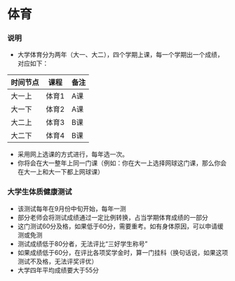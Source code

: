 # 体育
### 说明
- 大学体育分为两年（大一、大二），四个学期上课，每一个学期出一个成绩，对应如下：

| 时间节点 | 课程 | 备注 |
| --- | --- | --- |
| 大一上 | 体育1 | A课 |
| 大一下 | 体育2 | A课 |
| 大二上 | 体育3 | B课 |
| 大二下 | 体育4 | B课 |

- 采用网上选课的方式进行，每年选一次。
- 你将会在大一整年上同一门课（例如：你在大一上选择网球这门课，那么你会在大一上和大一下都上网球课）

### 大学生体质健康测试
- 该测试每年在9月份中旬开始，每年一测
- 部分老师会将测试成绩通过一定比例转换，占当学期体育成绩的一部分
- 这门测试60分及格，如果低于60分，需要重考。如有身体原因，可以申请缓测或免测
- 测试成绩低于80分者，无法评比“三好学生称号”
- 如果成绩低于60分，在评比各项奖学金时，算一门挂科（换句话说，如果这项测试不及格，无法评奖评优）
- 大学四年平均成绩要大于55分
